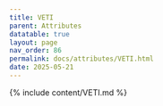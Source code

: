 ```yaml
---
title: VETI
parent: Attributes
datatable: true
layout: page
nav_order: 86
permalink: docs/attributes/VETI.html
date: 2025-05-21
---
```

{% include content/VETI.md %}
